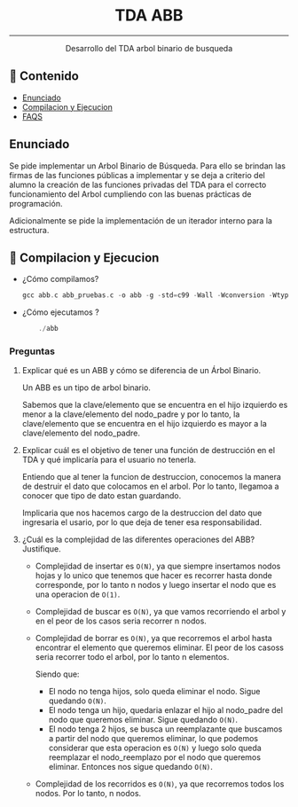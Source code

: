 

<h1 align="center">TDA ABB</h3>

---

<p align="center"> Desarrollo del TDA arbol binario de busqueda
    <br> 
</p>

## 📝 Contenido

- [Enunciado](#enunciado)
- [Compilacion y Ejecucion](#compilacion_ejecucion)
- [FAQS](#faqs)

## Enunciado <a name = "enunciado"></a>

Se pide implementar un Arbol Binario de Búsqueda. Para ello se brindan las firmas de las funciones públicas a implementar y se deja a criterio del alumno la creación de las funciones privadas del TDA para el correcto funcionamiento del Arbol cumpliendo con las buenas prácticas de programación.


Adicionalmente se pide la implementación de un iterador interno para la estructura.


## 🏁 Compilacion y Ejecucion <a name = "compilacion_ejecucion"></a>

- ¿Cómo compilamos?
    `````c
    gcc abb.c abb_pruebas.c -o abb -g -std=c99 -Wall -Wconversion -Wtype-limits -pedantic -Werror -O0
    `````

- ¿Cómo ejecutamos ?
    `````c
        ./abb
    `````

### Preguntas <a name = "faqs"></a>

1. Explicar qué es un ABB y cómo se diferencia de un Árbol Binario.

    Un ABB es un tipo de arbol binario. 
    
    Sabemos que la clave/elemento que se encuentra en el hijo izquierdo es menor a la clave/elemento del nodo_padre y por lo tanto, la clave/elemento que se encuentra en el hijo izquierdo es mayor a la clave/elemento del nodo_padre.


2. Explicar cuál es el objetivo de tener una función de destrucción en el TDA y qué implicaría para el usuario no tenerla.

    Entiendo que al tener la funcion de destruccion, conocemos la manera de destruir el dato que colocamos en el arbol. Por lo tanto, llegamoa  a conocer que tipo de dato estan guardando.


    Implicaria que nos hacemos cargo de la destruccion del dato que ingresaria el usario, por lo que deja de tener esa responsabilidad.

3. ¿Cuál es la complejidad de las diferentes operaciones del ABB? Justifique.

    - Complejidad de insertar es `O(N)`, ya que siempre insertamos nodos hojas y lo unico que tenemos que hacer es recorrer hasta donde corresponde, por lo tanto n nodos y luego insertar el nodo que es una operacion de `O(1)`.
   
    - Complejidad de buscar es `O(N)`, ya que vamos recorriendo el arbol y en el peor de los casos seria recorrer n nodos. 
    
    - Complejidad de borrar es `O(N)`, ya que recorremos el arbol hasta encontrar el elemento que queremos eliminar. El peor de los casoss seria recorrer todo el arbol, por lo tanto n elementos.

        Siendo que:
        - El nodo no tenga hijos, solo queda eliminar el nodo. Sigue quedando `O(N)`.
        - El nodo tenga un hijo, quedaria enlazar el hijo al nodo_padre del nodo que queremos eliminar. Sigue quedando `O(N)`.
        - El nodo tenga 2 hijos, se busca un reemplazante que buscamos a partir del nodo que queremos eliminar, lo  que podemos considerar que esta operacion es `O(N)` y luego solo queda reemplazar el nodo_reemplazo por el nodo que queremos eliminar. Entonces nos sigue quedando `O(N)`.
    
    - Complejidad de los recorridos es `O(N)`, ya que recorremos todos los nodos. Por lo tanto, n nodos.

